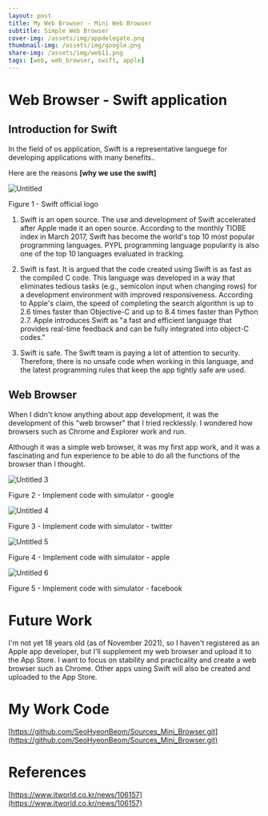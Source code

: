 ```yaml
---
layout: post
title: My Web Browser - Mini Web Browser
subtitle: Simple Web Browser
cover-img: /assets/img/appdelegate.png
thumbnail-img: /assets/img/google.png
share-img: /assets/img/web11.png
tags: [web, web_browser, swift, apple]
---
```


# Web Browser - Swift application

## Introduction for Swift

In the field of os application, Swift is a representative languege for developing applications with many benefits.. 

Here are the reasons **[why we use the swift]**


![Untitled](../assets/img/swift.png)

Figure 1 - Swift official logo

1. Swift is an open source.
The use and development of Swift accelerated after Apple made it an open source. According to the monthly TIOBE index in March 2017, Swift has become the world's top 10 most popular programming languages. PYPL programming language popularity is also one of the top 10 languages evaluated in tracking.

2. Swift is fast.
It is argued that the code created using Swift is as fast as the compiled C code. This language was developed in a way that eliminates tedious tasks (e.g., semicolon input when changing rows) for a development environment with improved responsiveness. According to Apple's claim, the speed of completing the search algorithm is up to 2.6 times faster than Objective-C and up to 8.4 times faster than Python 2.7.
Apple introduces Swift as "a fast and efficient language that provides real-time feedback and can be fully integrated into object-C codes."

3. Swift is safe.
The Swift team is paying a lot of attention to security. Therefore, there is no unsafe code when working in this language, and the latest programming rules that keep the app tightly safe are used.


## Web Browser

When I didn't know anything about app development, it was the development of this "web browser" that I tried recklessly. I wondered how browsers such as Chrome and Explorer work and run.

Although it was a simple web browser, it was my first app work, and it was a fascinating and fun experience to be able to do all the functions of the browser than I thought.

![Untitled 3](../assets/img/google.png)

Figure 2 - Implement code with simulator - google


![Untitled 4](../assets/img/twitter.png)

Figure 3 - Implement code with simulator - twitter


![Untitled 5](../assets/img/apple.png)

Figure 4 - Implement code with simulator - apple


![Untitled 6](../assets/img/facebook.png)

Figure 5 - Implement code with simulator - facebook



# Future Work

I'm not yet 18 years old (as of November 2021), so I haven't registered as an Apple app developer, but I'll supplement my web browser and upload it to the App Store. I want to focus on stability and practicality and create a web browser such as Chrome.
Other apps using Swift will also be created and uploaded to the App Store.

# My Work Code 

[https://github.com/SeoHyeonBeom/Sources_Mini_Browser.git](https://github.com/SeoHyeonBeom/Sources_Mini_Browser.git)


# References

[https://www.itworld.co.kr/news/106157](https://www.itworld.co.kr/news/106157)
